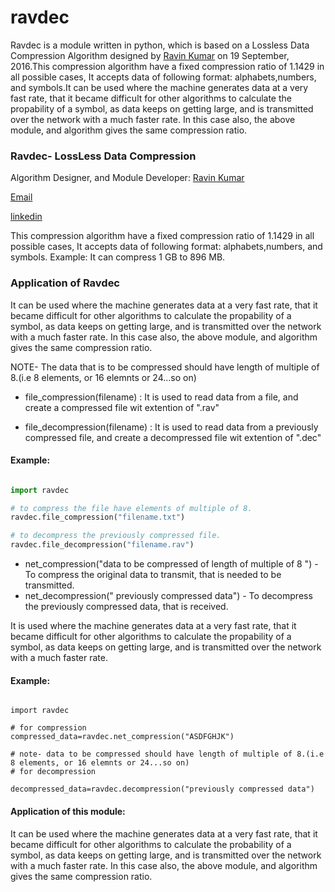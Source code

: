 # ravdec
Ravdec is a module written in python, which is based on a Lossless Data Compression Algorithm designed by [Ravin Kumar](https://mr-ravin.github.io) on 19 September, 2016.This compression algorithm have a fixed compression ratio of 1.1429 in all possible cases, It accepts data of following format: alphabets,numbers, and symbols.It can be  used where the machine generates data at a very fast rate, that it became difficult for other algorithms to calculate the propability of a symbol, as data keeps on getting large, and is transmitted over the network with a much faster rate. In this case also,  the above module, and algorithm gives the same compression ratio.


### Ravdec- LossLess Data Compression

Algorithm Designer, and Module Developer: [Ravin Kumar](https://mr-ravin.github.io)

[Email](mr.ravin_kumar@hotmail.com)

[linkedin](https://in.linkedin.com/in/ravinkumar21)

This compression algorithm have a fixed compression ratio of 1.1429 in all possible cases, It accepts data 
of following format: alphabets,numbers, and symbols.
Example: It can compress 1 GB to 896 MB.

### Application of Ravdec 

It can be  used where the machine generates data at a very fast rate, that it became difficult for other algorithms to calculate
the propability of a symbol, as data keeps on getting large, and is transmitted over the network with a much faster rate. In
this case also, the above module, and algorithm gives the same compression ratio.



NOTE- The data that is to be compressed should have length of multiple of 8.(i.e 8 elements, or 16
elemnts or 24...so on)

- file_compression(filename) : 
It is used to read data from a file, and create a compressed file wit extention of ".rav" 

- file_decompression(filename) :
It is used to read data from a previously compressed file, and create a decompressed file wit extention of ".dec" 


 #### Example:
 
 ```python
 
 import ravdec 

 # to compress the file have elements of multiple of 8.
 ravdec.file_compression("filename.txt")

 # to decompress the previously compressed file.
 ravdec.file_decompression("filename.rav")

 ```
 
- net_compression("data to be compressed of length of multiple of 8 ") - To compress the  original data to transmit, that is
   needed to be  transmitted.
- net_decompression(" previously compressed data")  - To decompress the previously compressed data, that is received.

It is used where the machine generates data at a very fast rate, that it became difficult for other algorithms to calculate the
propability of a symbol, as data keeps on getting large, and is transmitted over the network with a much faster rate.

#### Example:

```

import ravdec

# for compression
compressed_data=ravdec.net_compression("ASDFGHJK")

# note- data to be compressed should have length of multiple of 8.(i.e 8 elements, or 16 elemnts or 24...so on)
# for decompression

decompressed_data=ravdec.decompression("previously compressed data")

```

#### Application of this module:

It can be  used where the machine generates data at a very fast rate, that it became difficult for other algorithms to
calculate the probability of a symbol, as data keeps on getting large, and is transmitted over the network with a much faster
rate. In this case also, the above module, and algorithm gives the same compression ratio.
